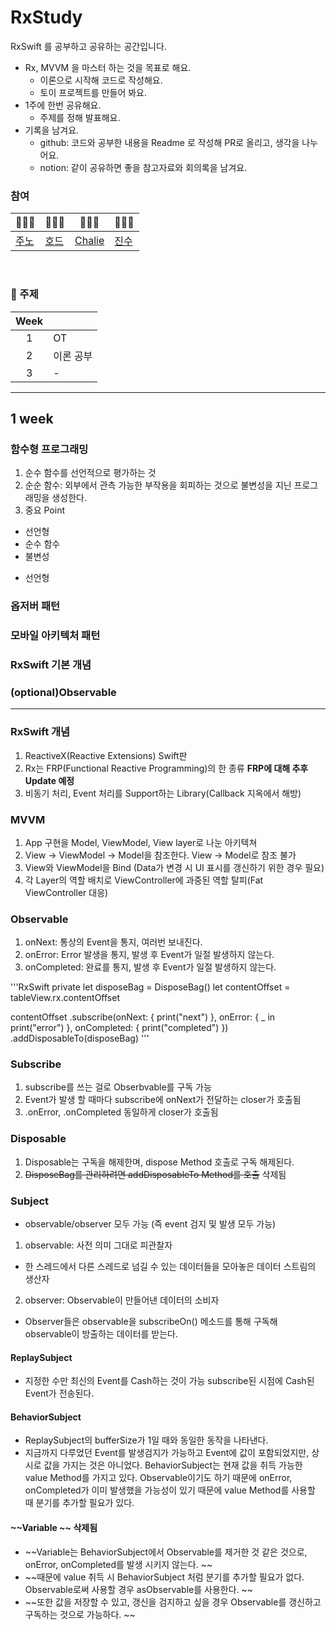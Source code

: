 # RxStudy

RxSwift 를 공부하고 공유하는 공간입니다.

- Rx, MVVM 을 마스터 하는 것을 목표로 해요.
  - 이론으로 시작해 코드로 작성해요.
  - 토이 프로젝트를 만들어 봐요.
- 1주에 한번 공유해요.
  - 주제를 정해 발표해요.
- 기록을 남겨요.
  - github: 코드와 공부한 내용을 Readme 로 작성해 PR로 올리고, 생각을 나누어요.
  - notion: 같이 공유하면 좋을 참고자료와 회의록을 남겨요.
    <br/>

### 참여

| 🧑🏻‍💻                                | 👨🏻‍💻                                 | 🧑🏻‍💻                                 | 👩🏼‍💻                                  |
| ------------------------------------ | ---------------------------------- | ------------------------------------- | ----------------------------------- |
| [주노](https://github.com/junho7108) | [호드](https://github.com/herohjk) | [Chalie](https://github.com/chalie00) | [진수](https://github.com/Jinsujin) |

<br/>

### 📄 주제

| Week |           |
| :--: | --------- |
|  1   | OT        |
|  2   | 이론 공부 |
|  3   | -         |

---------------------------------------------------------------------------------------------------------------------------
## 1 week
### 함수형 프로그래밍
 1. 순수 함수를 선언적으로 평가하는 것
 2. 순순 함수: 외부에서 관측 가능한 부작용을 회피하는 것으로 불변성을 지닌 프로그래밍을 생성한다.
 3. 중요 Point
  - 선언형
  - 순수 함수
  - 불변성
  * 선언형
  
### 옵저버 패턴
### 모바일 아키텍처 패턴
### RxSwift 기본 개념
### (optional)Observable




---------------------------------------------------------------------------------------------------------------------------

### RxSwift 개념
1. ReactiveX(Reactive Extensions) Swift판
2. Rx는 FRP(Functional Reactive Programming)의 한 종류
__FRP에 대해 추후 Update 예정__
3. 비동기 처리, Event 처리를 Support하는 Library(Callback 지옥에서 해방)

### MVVM
1. App 구현을 Model, ViewModel, View layer로 나눈 아키텍쳐
2. View → ViewModel → Model을 참조한다. View → Model로 참조 불가
3. View와 ViewModel을 Bind (Data가 변경 시 UI 표시를 갱신하기 위한 경우 필요)
4. 각 Layer의 역할 배치로 ViewController에 과중된 역할 탈피(Fat ViewController 대응)

### Observable
1. onNext: 통상의 Event을 통지, 여러번 보내진다.
2. onError: Error 발생을 통지, 발생 후 Event가 일절 발생하지 않는다.
3. onCompleted: 완료를 통지, 발생 후 Event가 일절 발생하지 않는다.

'''RxSwift
private let disposeBag = DisposeBag()
let contentOffset = tableView.rx.contentOffset
        
contentOffset
    .subscribe(onNext: {
        print("next")
    }, onError: { _ in
        print("error")
    }, onCompleted: { 
        print("completed")
    })
    .addDisposableTo(disposeBag)
'''


 ### Subscribe
1. subscribe를 쓰는 걸로 Obserbvable를 구독 가능
2. Event가 발생 할 때마다 subscribe에 onNext가 전달하는 closer가 호출됨
3. .onError, .onCompleted 동일하게 closer가 호출됨

### Disposable
1. Disposable는 구독을 해제한며, dispose Method 호출로 구독 해제된다.
2. ~~DisposeBag를 관리하려면 addDisposableTo Method를 호출~~ 삭제됨

### Subject
- observable/observer 모두 가능 (즉 event 검지 및 발생 모두 가능)
1. observable: 사전 의미 그대로 피관찰자
- 한 스레드에서 다른 스레드로 넘길 수 있는 데이터들을 모아놓은 데이터 스트림의 생산자
2. observer: Observable이 만들어낸 데이터의 소비자
- Observer들은 observable을 subscribeOn() 메소드를 통해 구독해 observable이 방출하는 데이터를 받는다.
#### ReplaySubject
 - 지정한 수만 최신의 Event를 Cash하는 것이 가능 subscribe된 시점에 Cash된 Event가 전송된다.

#### BehaviorSubject
- ReplaySubject의 bufferSize가 1일 때와 동일한 동작을 나타낸다.
- 지금까지 다루었던 Event를 발생검지가 가능하고 Event에 값이 포함되었지만, 상시로 값을 가지는 것은 아니었다.
BehaviorSubject는 현재 값을 취득 가능한 value Method를 가지고 있다. 
Observable이기도 하기 때문에 onError, onCompleted가 이미 발생했을 가능성이 있기 때문에 value Method를 사용할 때 분기를 추가할 필요가 있다.

#### ~~Variable ~~ 삭제됨
- ~~Variable는 BehaviorSubject에서 Observable를 제거한 것 같은 것으로, onError, onCompleted를 발생 시키지 않는다. ~~
- ~~때문에 value 취득 시 BehaviorSubject 처럼 분기를 추가할 필요가 없다. Observable로써 사용할 경우 asObservable를 사용한다. ~~
- ~~또한 값을 저장할 수 있고, 갱신을 검지하고 싶을 경우 Observable를 갱신하고 구독하는 것으로 가능하다. ~~
